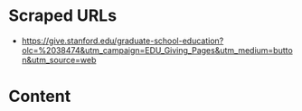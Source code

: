 # Scraped URLs
- https://give.stanford.edu/graduate-school-education?olc=%2038474&utm_campaign=EDU_Giving_Pages&utm_medium=button&utm_source=web

# Content

